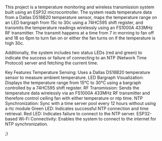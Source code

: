 This project is a temperature monitoring and wireless transmission system built using an ESP32 microcontroller. The system reads temperature data from a Dallas DS18B20 temperature sensor, maps the temperature range on an LED bargraph from 15c to 30c using a 74HC595 shift register, and transmits the temperature readings wirelessly using an FS1000A 433MHz RF transmitter. 
The transmit happens at a time from 7 in morning to fan off and 18 so 6pm to turn fan on or either the fan turns on if the temperature is high 30c.

Additionally, the system includes two status LEDs (red and green) to indicate the success or failure of connecting to an NTP (Network Time Protocol) server and fetching the current time. 

Key Features
Temperature Sensing: Uses a Dallas DS18B20 temperature sensor to measure ambient temperature.
LED Bargraph Visualization: Displays the temperature range from 15°C to 30°C using a bargraph controlled by a 74HC595 shift register.
RF Transmission: Sends the temperature data wirelessly via an FS1000A 433MHz RF transmitter and therefore control ceiling fan with either temperature or ntp time. 
NTP Synchronization: Sync with a time server pool every 12 hours without using a rtc module
Green LED: Indicates successful NTP connection and time retrieval.
Red LED: Indicates failure to connect to the NTP server.
ESP32-based Wi-Fi Connectivity: Enables the system to connect to the internet for NTP synchronization.

;)
